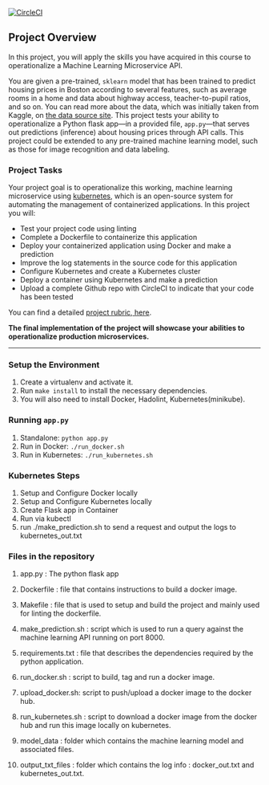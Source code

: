 [![CircleCI](https://circleci.com/gh/vijeshputtaswamy/Proj-4---Udacity-Microservices/tree/master.svg?style=svg)](https://circleci.com/gh/vijeshputtaswamy/Proj-4---Udacity-Microservices/tree/master)

## Project Overview

In this project, you will apply the skills you have acquired in this course to operationalize a Machine Learning Microservice API. 

You are given a pre-trained, `sklearn` model that has been trained to predict housing prices in Boston according to several features, such as average rooms in a home and data about highway access, teacher-to-pupil ratios, and so on. You can read more about the data, which was initially taken from Kaggle, on [the data source site](https://www.kaggle.com/c/boston-housing). This project tests your ability to operationalize a Python flask app—in a provided file, `app.py`—that serves out predictions (inference) about housing prices through API calls. This project could be extended to any pre-trained machine learning model, such as those for image recognition and data labeling.

### Project Tasks

Your project goal is to operationalize this working, machine learning microservice using [kubernetes](https://kubernetes.io/), which is an open-source system for automating the management of containerized applications. In this project you will:
* Test your project code using linting
* Complete a Dockerfile to containerize this application
* Deploy your containerized application using Docker and make a prediction
* Improve the log statements in the source code for this application
* Configure Kubernetes and create a Kubernetes cluster
* Deploy a container using Kubernetes and make a prediction
* Upload a complete Github repo with CircleCI to indicate that your code has been tested

You can find a detailed [project rubric, here](https://review.udacity.com/#!/rubrics/2576/view).

**The final implementation of the project will showcase your abilities to operationalize production microservices.**

---

### Setup the Environment ###

1. Create a virtualenv and activate it.
2. Run `make install` to install the necessary dependencies.
3. You will also need to install Docker, Hadolint, Kubernetes(minikube).

### Running `app.py` ###

1. Standalone:  `python app.py`
2. Run in Docker:  `./run_docker.sh`
3. Run in Kubernetes:  `./run_kubernetes.sh`

### Kubernetes Steps ###

1. Setup and Configure Docker locally
2. Setup and Configure Kubernetes locally
3. Create Flask app in Container
4. Run via kubectl
5. run ./make_prediction.sh to send a request and output the logs to kubernetes_out.txt

### Files in the repository ###

1. app.py : The python flask app

2. Dockerfile : file that contains instructions to build a docker image.

3. Makefile : file that is used to setup and build the project and mainly used for linting the dockerfile.
 
4. make_prediction.sh : script which is used to run a query against the machine learning API running on port 8000.

5. requirements.txt : file that describes the dependencies required by the python application.

6. run_docker.sh : script to build, tag and run a docker image.

7. upload_docker.sh: script to push/upload a docker image to the docker hub.

8. run_kubernetes.sh : script to download a docker image from the docker hub and run this image locally on kubernetes.

9. model_data : folder which contains the machine learning model and associated files.

10. output_txt_files : folder which contains the log info : docker_out.txt and kubernetes_out.txt.
